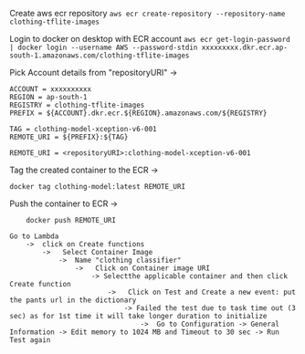  Create aws ecr repository
    ```
    aws ecr create-repository --repository-name clothing-tflite-images
    ```

Login to docker on desktop with ECR account
    ```
    aws ecr get-login-password | docker login --username AWS --password-stdin xxxxxxxxx.dkr.ecr.ap-south-1.amazonaws.com/clothing-tflite-images
    ```

Pick Account details from "repositoryURI"
    ->

```
ACCOUNT = xxxxxxxxxx
REGION = ap-south-1
REGISTRY = clothing-tflite-images
PREFIX = ${ACCOUNT}.dkr.ecr.${REGION}.amazonaws.com/${REGISTRY} 

TAG = clothing-model-xception-v6-001
REMOTE_URI = ${PREFIX}:${TAG}

REMOTE_URI = <repositoryURI>:clothing-model-xception-v6-001
```

Tag the created container to the ECR 
    ->  
```
docker tag clothing-model:latest REMOTE_URI
```

Push the container to ECR
    ->  
```
    docker push REMOTE_URI
```

```
Go to Lambda 
    ->  click on Create functions 
        ->   Select Container Image  
            ->  Name "clothing classifier" 
                ->   Click on Container image URI 
                    -> Selectthe applicable container and then click Create function
                        ->   Click on Test and Create a new event: put the pants url in the dictionary
                            -> Failed the test due to task time out (3 sec) as for 1st time it will take longer duration to initialize 
                                ->  Go to Configuration -> General Information -> Edit memory to 1024 MB and Timeout to 30 sec -> Run Test again
```